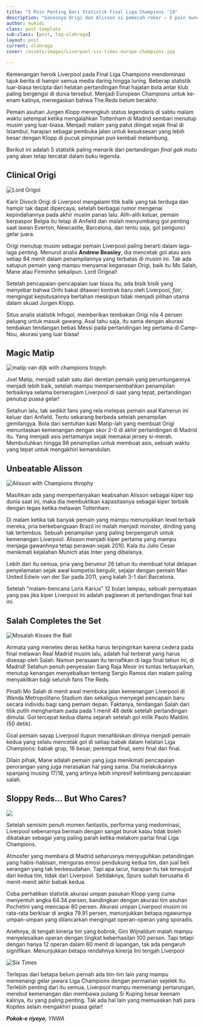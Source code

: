 ```yaml
---
title: "5 Poin Penting Dari Statistik Final Liga Champions '19"
description: "Ganasnya Origi dan Alisson si pemecah rekor – 5 poin kunci dari key Final Liga Champions"
author: mukidi
class: post-template
sub-class: [post, tag-olahraga]
layout: post
current: olahraga
cover: /assets/images/Liverpool-six-times-europe-champions.jpg

---
```

Kemenangan heroik Liverpool pada Final Liga Champions mendominasi tajuk berita di hampir semua media daring hingga luring. Beberap statistik luar-biasa tercipta dari helatan pertandingan final hajatan bola antar klub paling bergengsi di dunia tersebut. Menjadi European Champions untuk ke-enam kalinya, menegaskan bahwa The Reds belum berakhir.

Pemain asuhan Jurgen Klopp merengkuh status legendaris di sabtu malam waktu setempat ketika mengalahkan Tottenham di Madrid sembari menutup musim yang luar-biasa. Menjadi malam yang patut diingat sejak final di Istambul, harapan sebagai pembuka jalan untuk kesuksesan yang lebih besar dengan Klopp di pucuk pimpinan pun kembali melambung.

Berikut ini adalah 5 statistik paling menarik dari pertandingan _final gak mutu_ yang akan tetap tercatat dalam buku legenda.

## Clinical Origi

![Lord Origol](/assets/images/lord-origi.jpg)

Karir Divock Origi di Liverpool mengalami titik balik yang tak terduga dan hampir tak dapat dipercaya, setelah berbagai rumor mengenai kepindahannya pada akhir musim panas lalu. Alih-alih keluar, pemain berpaspor Belgia itu tetap di Anfield dan malah menyumbang gol penting saat lawan Everton, Newcastle, Barcelona, dan tentu saja, gol pengunci gelar juara.

Origi menutup musim sebagai pemain Liverpool paling berarti dalam laga-laga penting. Menurut analis **Andrew Beasley**, dia mencetak gol atau asis setiap 84 menit dalam penampilannya yang terbatas di musim ini. Tak ada satupun pemain yang mampu menyamai keganasan Origi, baik itu Mo Salah, Mane atau Firminho sekalipun. Lord Origoal!

Setelah pencapaian-pencapaian luar biasa itu, ada bisik bisik yang menyebar bahwa Orihi bakal ditawari kontrak baru oleh Liverpool, _fair_, mengingat keputusannya bertahan meskipun tidak menjadi pilihan utama dalam skuad Jurgen Klopp.

Situs analis statistik Infogol, memberikan tembakan Origi nila 4 persen peluang untuk masuk gawang. Asal tahu saja, itu sama dengan akurasi tembakan tendangan bebas Messi pada pertandingan leg pertama di Camp-Nou, akurasi yang luar biasa!

## Magic Matip

![matip van dijk with champions tropyh](https://i0.wp.com/www.thisisanfield.com/wp-content/uploads/20190601-098-UEFA_Champions_League_Final-1143x915.jpg?resize=640,440)

Joel Matip, menjadi salah satu dari deretan pemain yang peruntungannya menjadi lebih baik, setelah mampu mempersembahkan penampilan terbaiknya selama berseragam Liverpool di saat yang tepat, pertandingan penutup puasa gelar!

Setahun lalu, tak sedikit fans yang  rela melepas pemain asal Kamerun ini keluar dari Anfield. Tentu sekarang berbeda setelah penampilan gemilangya. Bola dari sentuhan kaki Matip-lah yang membuat Origi menuntaskan kemenangan dengan skor 2-0 di akhir pertandingan di Madrid itu. Yang menjadi asis pertamanya sejak memakai jersey si-merah. Membutuhkan hingga 98 penampilan untuk membuat asis, sebuah waktu yang tepat untuk mengakhiri kemandulan.

## Unbeatable Alisson

![Alisson with Champions throphy](assets/images/allison-memeluk-kuping-besar.jpg)

Masihkan ada yang mempertanyakan keabsahan Alisson sebagai kiper top dunia saat ini, maka dia membuktikan kapasitasnya sebagai kiper terbaik dengan tegas ketika melawan Tottenham.

Di malam ketika tak banyak pemain yang mampu menunjukkan level terbaik mereka, pria berkebangsaan Brazil ini malah menjadi monster, dinding yang tak tertembus. Sebuah penampilan yang paling berpengaruh untuk kemenangan Liverpool. Alisson menjadi kiper pertama yang mampu menjaga gawanhnya tetap perawan sejak 2010. Kala itu Julio Cesar menikmati kejalahan Munich atas Inter yang dibelanya.

Lebih dari itu semua, pria yang berumur 26 tahun itu membuat total delapan penyelamatan sejak awal kompetisi bergulir, sejajar dengan pemain Man United Edwin van der Sar pada 2011, yang kalah 3-1 dari Barcelona.

Setelah "malam-bencana Loris Karius" 12 bulan lampau, sebuah pernyataan yang pas jika kiper Liverpool ini adalah paglawan di pertandingan final kali ini.

## Salah Completes the Set

![Mosalah Kisses the Ball](/assets/images/mosalah-kiss-penalti.jpg)

Airmata yang menetes deras ketika harus terpingirkan karena cedera pada final melawan Real Madrid musim lalu, adalah hal terberat yang harus disesap oleh Salah. Namun perasaan itu ternafikan di laga final tahun ini, di Madrid! Setahun penuh penyesalan Sang Raja Mesir ini tuntas terbayarkan, menutup kenangan menyebalkan tentang Sergio Ramos dan malam paling menyakitkan bagi seluruh fans The Reds.

Pinalti Mo Salah di menit awal membuka jalan kemenangan Liverpool di Wanda Metropolitano Stadium dan sekaligus menyegel pencapain baru secara individu bagi sang pemain depan. Faktanya, tendangan Salah dari titik putih menghantam pada pada 1 menit 48 detik setelah pertandingan dimulai. Gol tercepat kedua dlama sejarah setelah gol milik Paolo Maldini (50 detik).

Goal pemain sayap Liverpool itupun menahbiskan dirinya menjadi pemain kedua yang selalu mencetak gol di setiap babak dalam helatan Liga Champions: babak grup, 16 besar, perempat final, semi final dan final. 

Dilain pihak, Mane adalah pemain yang juga menikmati pencapaian perorangan yang juga merasakan hal yang sama. Dia melakukannya spanjang musing 17/18, yang artinya lebih impresif ketimbang pencapaian salah.

## Sloppy Reds… But Who Cares?

![](/assets/images/yang-penting-Juara.jpg)

Setelah semisim penuh momen fantastis, performa yang medominasi, Liverpool sebenarnya bermain dengan sangat buruk kalau tidak boleh dikatakan sebagai yang paling parah ketika melakoni partai final Liga Champions.

Atmosfer yang membara di Madrid seharusnya menyuguhkan petandingan yang habis-habisan, menguras emosi pendukung kedua tim, dan jual beli serangan yang tak berkesudahan. Tapi apa lacur, harapan itu tak terwujud dari kedua tim, tidak dari Liverpool. Setidaknya, Spurs sudah berusaha di menit-menit akhir babak kedua.

Coba perhatikan statistik akurasi umpan pasukan Klopp yang cuma menyentuh angka 64.34 persen, bandingkan dengan akurasi tim asuhan Pochetini yang mencapai  80 persen. Akurasi umpan Liverpool musim ini rata-rata berkisar di angka 79.91 persen, menunjukkan betapa ngawurnya umpan-umpan yang dilancarkan mengingat operan-operan yang sporadis.

Anehnya, di tengah kinerja tim yang bobrok, Gini Wijnaldum malah mampu menyelesaikan operan dengan tingkat keberhasilan 100 persen. Tapi tetapi dengan hanya 12 operan dalam 60 menit di lapangan, tak ada pengaruh signifikan. Menunjukkan betapa rendahnya kinerja lini tengah Liverpool

![Six Times](/assets/images/lfc-sixth-times.jpg)

Terlepas dari betapa belum pernah ada tim-tim lain yang mampu memenangi gelar jawara Liga Champions dengan permainan sejelek itu. Terlebih penting dari itu semua, Liverpool mampu memenangi pertarungan, merebut kemenangan dan membawa pulang Si Kuping besar keenam kalinya, itu yang paling penting. Tak ada hal lain yang memuaskan hati para Kopites selain mengakhiri puasa gelar! 

_**Pokok-e riyoyo**, YNWA_
